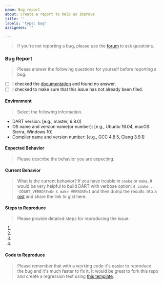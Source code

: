 ```yaml
---
name: Bug report
about: Create a report to help us improve
title: ''
labels: 'type: bug'
assignees: ''

---
```

> If you're not reporting a bug, please use the [forum](https://dartsim.discourse.group/) to ask questions.

### Bug Report
> Please answer the following questions for yourself before reporting a bug.
- [ ] I checked the [documentation](http://dartsim.github.io/) and found no answer.
- [ ] I checked to make sure that this issue has not already been filed.

#### Environment
> Select the following information.
* DART version: [e.g., master, 6.8.0]
* OS name and version name(or number): [e.g., Ubuntu 16.04, macOS Sierra, Windows 10]
* Compiler name and version number: [e.g., GCC 4.8.5, Clang 3.9.1]

#### Expected Behavior
> Please describe the behavior you are expecting.

#### Current Behavior
> What is the current behavior?
> If you have trouble in `cmake` or `make`, it would be very helpful to build DART with verbose option:
> `$ cmake .. -DDART_VERBOSE=On`
> `$ make VERBOSE=1`
> and then dump the results into a [gist](https://gist.github.com/) and share the link to gist here.

#### Steps to Reproduce
> Please provide detailed steps for reproducing the issue.
1. 
2. 
3. 
4. 

#### Code to Reproduce
> Please remember that with a working code it's easier to reproduce the bug and it's much faster to fix it.
> It would be great to fork this repo and create a regression test using [this template](https://github.com/dartsim/dart/blob/master/unittests/regression/test_Issue000Template.cpp).
